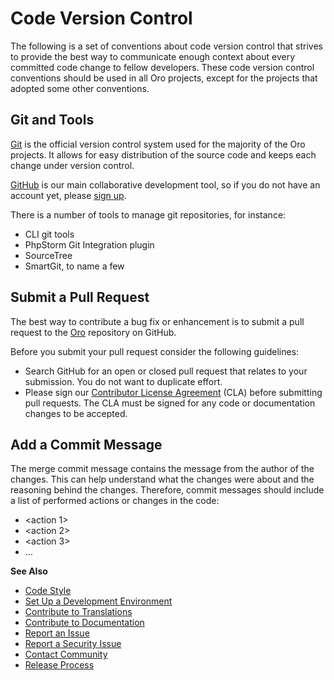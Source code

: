 <a id="code-version-control"></a>

# Code Version Control

The following is a set of conventions about code version control that strives to provide the best way to communicate
enough context about every committed code change to fellow developers. These code version control conventions should be used in all Oro projects, except for the projects that adopted some other conventions.

## Git and Tools

<a href="https://git-scm.com/" target="_blank">Git</a> is the official version control system used for the majority of the Oro projects. It allows for easy distribution of the source code and keeps each change under version control.

<a href="https://github.com/" target="_blank">GitHub</a> is our main collaborative development tool, so if you do not have an account yet, please <a href="https://github.com/join" target="_blank">sign up</a>.

There is a number of tools to manage git repositories, for instance:

- CLI git tools
- PhpStorm Git Integration plugin
- SourceTree
- SmartGit, to name a few

## Submit a Pull Request

The best way to contribute a bug fix or enhancement is to submit a pull request to the <a href="https://github.com/oroinc/orocommerce-application" target="_blank">Oro</a> repository on GitHub.

Before you submit your pull request consider the following guidelines:

* Search GitHub for an open or closed pull request that relates to your submission. You do not want to duplicate effort.
* Please sign our [Contributor License Agreement](index.md#contributing-cla) (CLA) before submitting pull requests. The CLA must be signed for any code or documentation changes to be accepted.

## Add a Commit Message

The merge commit message contains the message from the author of the changes. This can help understand what the changes were about and the reasoning behind the changes. Therefore, commit messages should include a list of performed actions or changes in the code:

<Commit summary>

- <action 1>
- <action 2>
- <action 3>
- …

**See Also**

* [Code Style](code-style.md#doc-community-code-style)
* [Set Up a Development Environment](../../backend/setup/dev-environment/index.md#doc-dev-env-best-practices)
* [Contribute to Translations](code-ui-translations.md#doc-community-ui-translations)
* [Contribute to Documentation](documentation.md#documentation-standards)
* [Report an Issue](../report-issues/code.md#doc-community-issue-report)
* [Report a Security Issue](../report-issues/security.md#reporting-security-issues)
* [Contact Community](../index.md#doc-community-contact-community)
* [Release Process](../release-process.md#doc-community-release)

<!-- Frontend -->
